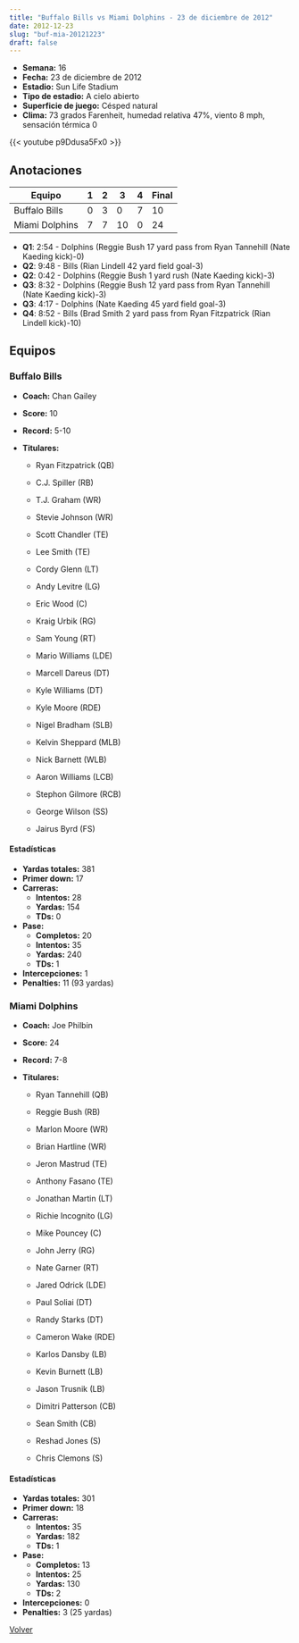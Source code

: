 ```yaml
---
title: "Buffalo Bills vs Miami Dolphins - 23 de diciembre de 2012"
date: 2012-12-23
slug: "buf-mia-20121223"
draft: false
---
```


- **Semana:** 16
- **Fecha:** 23 de diciembre de 2012
- **Estadio:** Sun Life Stadium
- **Tipo de estadio:** A cielo abierto
- **Superficie de juego:** Césped natural
- **Clima:** 73 grados Farenheit, humedad relativa 47%, viento 8 mph, sensación térmica 0


{{< youtube p9Ddusa5Fx0 >}}


## Anotaciones
| Equipo | 1 | 2 | 3 | 4 | Final |
|--------|---|---|---|---|-------|
| Buffalo Bills  | 0 | 3 | 0 | 7  | 10 |
| Miami Dolphins  | 7 | 7 | 10 | 0  | 24 |
- **Q1**: 2:54 - Dolphins (Reggie Bush 17 yard pass from Ryan Tannehill (Nate Kaeding kick)-0)
- **Q2**: 9:48 - Bills (Rian Lindell 42 yard field goal-3)
- **Q2**: 0:42 - Dolphins (Reggie Bush 1 yard rush (Nate Kaeding kick)-3)
- **Q3**: 8:32 - Dolphins (Reggie Bush 12 yard pass from Ryan Tannehill (Nate Kaeding kick)-3)
- **Q3**: 4:17 - Dolphins (Nate Kaeding 45 yard field goal-3)
- **Q4**: 8:52 - Bills (Brad Smith 2 yard pass from Ryan Fitzpatrick (Rian Lindell kick)-10)


## Equipos


### Buffalo Bills
* **Coach:** Chan Gailey
* **Score:** 10
* **Record:** 5-10
* **Titulares:** 

  * Ryan Fitzpatrick (QB) 

  * C.J. Spiller (RB) 

  * T.J. Graham (WR) 

  * Stevie Johnson (WR) 

  * Scott Chandler (TE) 

  * Lee Smith (TE) 

  * Cordy Glenn (LT) 

  * Andy Levitre (LG) 

  * Eric Wood (C) 

  * Kraig Urbik (RG) 

  * Sam Young (RT) 

  * Mario Williams (LDE) 

  * Marcell Dareus (DT) 

  * Kyle Williams (DT) 

  * Kyle Moore (RDE) 

  * Nigel Bradham (SLB) 

  * Kelvin Sheppard (MLB) 

  * Nick Barnett (WLB) 

  * Aaron Williams (LCB) 

  * Stephon Gilmore (RCB) 

  * George Wilson (SS) 

  * Jairus Byrd (FS) 

#### Estadísticas
* **Yardas totales:** 381
* **Primer down:** 17
* **Carreras:**
  * **Intentos:** 28
  * **Yardas:** 154
  * **TDs:** 0
* **Pase:**
  * **Completos:** 20
  * **Intentos:** 35
  * **Yardas:** 240
  * **TDs:** 1
* **Intercepciones:** 1
* **Penalties:** 11 (93 yardas)

### Miami Dolphins
* **Coach:** Joe Philbin
* **Score:** 24
* **Record:** 7-8
* **Titulares:** 

  * Ryan Tannehill (QB) 

  * Reggie Bush (RB) 

  * Marlon Moore (WR) 

  * Brian Hartline (WR) 

  * Jeron Mastrud (TE) 

  * Anthony Fasano (TE) 

  * Jonathan Martin (LT) 

  * Richie Incognito (LG) 

  * Mike Pouncey (C) 

  * John Jerry (RG) 

  * Nate Garner (RT) 

  * Jared Odrick (LDE) 

  * Paul Soliai (DT) 

  * Randy Starks (DT) 

  * Cameron Wake (RDE) 

  * Karlos Dansby (LB) 

  * Kevin Burnett (LB) 

  * Jason Trusnik (LB) 

  * Dimitri Patterson (CB) 

  * Sean Smith (CB) 

  * Reshad Jones (S) 

  * Chris Clemons (S) 

#### Estadísticas
* **Yardas totales:** 301
* **Primer down:** 18
* **Carreras:**
  * **Intentos:** 35
  * **Yardas:** 182
  * **TDs:** 1
* **Pase:**
  * **Completos:** 13
  * **Intentos:** 25
  * **Yardas:** 130
  * **TDs:** 2
* **Intercepciones:** 0
* **Penalties:** 3 (25 yardas)


[Volver](/historia/2012)
